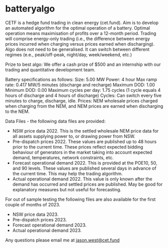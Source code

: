 # batteryalgo
CETF is a hedge fund trading in clean energy (cet.fund).
Aim is to develop an automated algorithm for the optimal operation of a battery.
Optimal operation means maximisation of profits over a 12-month period.
Trading will comprise energy-only trading (i.e., the difference between energy prices incurred when charging versus prices earned when discharging).
Algo does not need to be generalised. It can switch between different regimes (e.e., peak/off-peak, night/day, week/weekend, etc.)

Prize to best algo:
We offer a cash prize of $500 and an internship with our trading and quantitative development team.

Battery specifications as follows:
Size: 5.00 MW
Power: 4 hour
Max ramp rate: 0.417 MW/5 minutes (discharge and recharge)
Maximum DOD: 1.00
Minimum DOD: 0.00
Maximum cycles per day: 1.75 cycles (1 cycle equals 4 hours of discharge and 4 hours of discharge)
Cycles: Can switch every five minutes to charge, discharge, idle.
Prices: NEM wholesale prices charged when charging from the NEM, and NEM prices are earned when discharging to the NEM.

Data Files - the following data files are provided:
 - NSW price data 2022. This is the settled wholesale NEM price data for all assets supplying power to, or drawing power from NSW.
 - Pre-dispatch prices 2022. These values are published up to 48 hours prior to the current time. These prices reflect expected bidding behaviour of generators in the market taking into account expected demand, temperatures, network constraints, etc.
 - Forecast operational demand 2022. This is provided at the POE10, 50, and 90 levels. These values are published several days in advance of the current time. This may help the trading algorithm.
 - Actual operational demand 2022. This value is only known after the demand has occurred and settled prices are published. May be good for explanatory measures but not useful for forecasting.

For out of sample testing the following files are also available for the first couple of months of 2023.
 - NSW price data 2023.
 - Pre-dispatch prices 2023.
 - Forecast operational demand 2023.
 - Actual operational demand 2023.

Any questions please email me at jason.west@cet.fund
